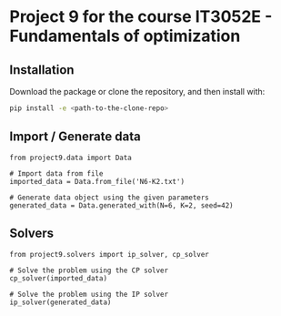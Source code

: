 # Project 9 for the course IT3052E - Fundamentals of optimization

## Installation
Download the package or clone the repository, and then install with:

```bash
pip install -e <path-to-the-clone-repo>
```

## Import / Generate data

```
from project9.data import Data

# Import data from file
imported_data = Data.from_file('N6-K2.txt')

# Generate data object using the given parameters
generated_data = Data.generated_with(N=6, K=2, seed=42)
```

## Solvers
```
from project9.solvers import ip_solver, cp_solver

# Solve the problem using the CP solver
cp_solver(imported_data)

# Solve the problem using the IP solver
ip_solver(generated_data)
```